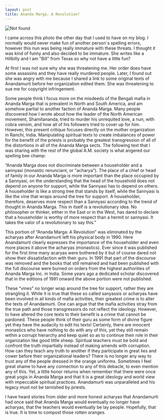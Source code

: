 ```yaml
---
layout: post
title: Ananda Marga, A Revolution?
---
```

<img src="{{ 'assets/img/downfall.png' | relative_url }}" alt="Not found" />

I came across this photo the other day that I used to have on my blog.  I normally would never make fun of another person`s spelling errors, however this nun was being really immature with these threats.  I thought it was kind of funny and also decided to be immature.  She writes like a Hillbilly and I am "Bill" from Texas so why not have a little fun?  

At first I was not sure why she was threatening me.  Her order does have some assassins and they have really murdered people.  Later, I found out she was angry with me because I shared a link to some original texts of Anandamurti before her organization edited them.  She was threatening to sue me for copyright infringement.  

Some people think I focus more on the misdeeds of the Bengali mafia in Ananda Marga that is prevalent in North and South America, and am somehow partial to another faction of Ananda Marga.  Many people discovered how I wrote about how the leader of the North American movement, Shamitananda, tried to murder his unrequited love, a nun, with cobra venom, and how all of his followers tried to cover up for him.  However, this present critique focuses directly on the mother organization in Ranchi, India.  Manipulating spiritual texts to create imbalances of power for the benefit of the priests is probably the greatest transgression of all of the distortions in all of the Ananda Marga sects.  The following text that I was sharing with the rest of the global A.M. society is what angered our spelling bee champ:

“Ananda Marga does not discriminate between a householder and a sannyasi (monastic renunciant, or "acharya"). The place of a chief or head of family in our Ananda Marga is more important than the place occupied by a Sannyasi, on the understanding that the head of the household does not depend on anyone for support, while the Sannyasi has to depend on others. A householder is like a strong tree that stands by itself, while the Sannyasi is like the vine that wraps around the tree for support. A householder, therefore, deserves more respect than a Sannyasi according to the trend of thought in Ananda Marga. This in itself is a revolutionary idea. No philosopher or thinker, either in the East or in the West, has dared to declare that a householder is worthy of more respect than a hermit or sannyasi. It takes the valor of a revolutionary to say this.”

This portion of “Ananda Marga: A Revolution” was eliminated by the acharyas after Anandamurti left his physical body in 1990. Here Anandamurti clearly expresses the importance of the householder and even more places it above the acharyas (monastics). Ever since it was published for the first time many acaryas were bothered by it but of course dared not show their dissatisfaction with their guru. In 1991 that part of the discourse was removed and the books that still remained and had been published with the full discourse were burned on orders from the highest authorities of Ananda Marga Inc. in India. Some years ago a dedicated scholar discovered that in the editions of 1991 onward the above portion were not published.

These "vines" no longer wrap around the tree for support, rather they are strangling it.  While it is true that these so called sanyassis or acharyas have been involved in all kinds of mafia activities, their greatest crime is to alter the texts of Anandamurti.  One can argue that the mafia activities stray from the true path and those transgressors do not reflect the ideology.  However, to have altered the core texts to their benefit is a crime that cannot be pardoned.  These people think of their guru as some form of divine figure yet they have the audacity to edit his texts!  Certainly, there are innocent monastics who have nothing to do with any of this, yet they still remain within a corrupt hierarchy and keep quiet so as to continue their role in their organization like good little sheep.  Spiritual teachers must be bold and confront the truth impartially instead of making amends with corruption.  How can they teach any truth to another if they participate in great lies and cower before their organizational leaders?  There is no longer any way to trust any of the people dressed in the orange uniforms.  Sometimes I feel great shame to have any connection to any of this debacle, to even mention any of this.  Yet, a little honor returns when remember that there were once great yogis in Ananda Marga and that it is a great ideology and world view with impeccable spiritual practices.  Anandamurti was unparalleled and his legacy must not be tarnished by priests.  

I have heard stories from older and more honest acharyas that Anandamurti had once said that Ananda Marga would eventually no longer have acharyas, that the teachers would eventually be lay people.  Hopefully, that is true.  It is time to compost those rotten oranges. 

